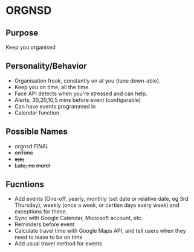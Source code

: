 # ORGNSD

## Purpose

Keep you organised

## Personality/Behavior

- Organisation freak, constantly on at you (tune down-able).
- Keep you on time, all the time.
- Face API detects when you're stressed and can help.
- Alerts, 30,20,10,5 mins before event (configurable)
- Can have events programmed in
- Calendar function

## Possible Names

- orgnsd *FINAL*
- ~~onTime~~
- ~~ǝʇɐן~~
- ~~Late, no more!~~

## Fucntions

- Add events (One-off, yearly, monthly (set date or relative date, eg 3rd Thursday), weekly (once a week, or certian days every week) and exceptions for these.
- Sync with Google Calendar, Microsoft account, etc.
- Reminders before event
- Calculate travel time with Google Maps API, and tell users when they need to leave to be on time
- Add usual travel method for events
